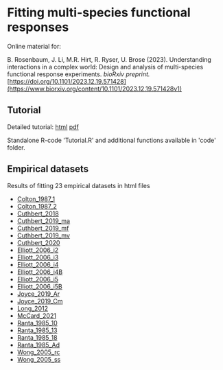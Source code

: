 # Fitting multi-species functional responses

Online material for:

B. Rosenbaum, J. Li, M.R. Hirt, R. Ryser, U. Brose (2023). Understanding interactions in a complex world: Design and analysis of multi-species functional response experiments. <i>bioRxiv preprint.</i> [https://doi.org/10.1101/2023.12.19.571428](https://www.biorxiv.org/content/10.1101/2023.12.19.571428v1) 

## Tutorial

Detailed tutorial: [html](https://benjamin-rosenbaum.github.io/multispecies_functional_responses/Tutorial.html) [pdf](https://benjamin-rosenbaum.github.io/multispecies_functional_responses/Tutorial.pdf) 

Standalone R-code 'Tutorial.R' and additional functions available in 'code' folder.

## Empirical datasets

Results of fitting 23 empirical datasets in html files

- [Colton_1987_1](https://benjamin-rosenbaum.github.io/multispecies_functional_responses/Colton_1.html)
- [Colton_1987_2](https://benjamin-rosenbaum.github.io/multispecies_functional_responses/Colton_2.html)
- [Cuthbert_2018](https://benjamin-rosenbaum.github.io/multispecies_functional_responses/Cuthbert_2018.html)
- [Cuthbert_2019_ma](https://benjamin-rosenbaum.github.io/multispecies_functional_responses/Cuthbert_2019_ma.html)
- [Cuthbert_2019_mf](https://benjamin-rosenbaum.github.io/multispecies_functional_responses/Cuthbert_2019_mf.html)
- [Cuthbert_2019_mv](https://benjamin-rosenbaum.github.io/multispecies_functional_responses/Cuthbert_2019_mv.html)
- [Cuthbert_2020](https://benjamin-rosenbaum.github.io/multispecies_functional_responses/Cuthbert_2020.html)
- [Elliott_2006_i2](https://benjamin-rosenbaum.github.io/multispecies_functional_responses/Elliott_2006_i2.html)
- [Elliott_2006_i3](https://benjamin-rosenbaum.github.io/multispecies_functional_responses/Elliott_2006_i3.html)
- [Elliott_2006_i4](https://benjamin-rosenbaum.github.io/multispecies_functional_responses/Elliott_2006_i4.html)
- [Elliott_2006_i4B](https://benjamin-rosenbaum.github.io/multispecies_functional_responses/Elliott_2006_i4B.html)
- [Elliott_2006_i5](https://benjamin-rosenbaum.github.io/multispecies_functional_responses/Elliott_2006_i5.html)
- [Elliott_2006_i5B](https://benjamin-rosenbaum.github.io/multispecies_functional_responses/Elliott_2006_i5B.html)
- [Joyce_2019_Ar](https://benjamin-rosenbaum.github.io/multispecies_functional_responses/Joyce_2019_Ar.html)
- [Joyce_2019_Cm](https://benjamin-rosenbaum.github.io/multispecies_functional_responses/Joyce_2019_Cm.html)
- [Long_2012](https://benjamin-rosenbaum.github.io/multispecies_functional_responses/Long_2012.html)
- [McCard_2021](https://benjamin-rosenbaum.github.io/multispecies_functional_responses/McCard_2021.html)
- [Ranta_1985_10](https://benjamin-rosenbaum.github.io/multispecies_functional_responses/Ranta_1985_10.html)
- [Ranta_1985_13](https://benjamin-rosenbaum.github.io/multispecies_functional_responses/Ranta_1985_13.html)
- [Ranta_1985_18](https://benjamin-rosenbaum.github.io/multispecies_functional_responses/Ranta_1985_18.html)
- [Ranta_1985_Ad](https://benjamin-rosenbaum.github.io/multispecies_functional_responses/Ranta_1985_Ad.html)
- [Wong_2005_rc](https://benjamin-rosenbaum.github.io/multispecies_functional_responses/Wong_2005_rc.html)
- [Wong_2005_ss](https://benjamin-rosenbaum.github.io/multispecies_functional_responses/Wong_2005_ss.html)
